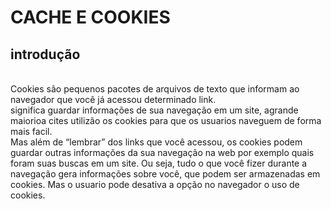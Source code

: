 # CACHE E COOKIES
## introdução
<br>
Cookies são pequenos pacotes de arquivos de texto que informam ao navegador que você já acessou determinado link.
<br>
significa guardar informações de sua navegação em um site, agrande maiorioa cites utilizão os cookies para que os usuarios naveguem de forma mais facil.
<br>
Mas além de “lembrar” dos links que você acessou, os cookies podem guardar outras informações da sua navegação na web por exemplo quais foram suas buscas em um site. Ou seja, tudo o que você fizer durante a navegação gera informações sobre você, que podem ser armazenadas em cookies. Mas o usuario pode desativa a opção no navegador o uso de cookies.











